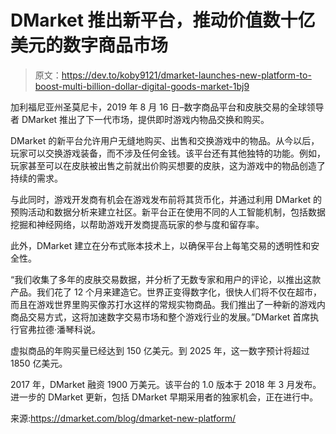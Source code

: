 # DMarket 推出新平台，推动价值数十亿美元的数字商品市场

> 原文：<https://dev.to/koby9121/dmarket-launches-new-platform-to-boost-multi-billion-dollar-digital-goods-market-1bj9>

加利福尼亚州圣莫尼卡，2019 年 8 月 16 日–数字商品平台和皮肤交易的全球领导者 DMarket 推出了下一代市场，提供即时游戏内物品交换和购买。

DMarket 的新平台允许用户无缝地购买、出售和交换游戏中的物品。从今以后，玩家可以交换游戏装备，而不涉及任何金钱。该平台还有其他独特的功能。例如，玩家甚至可以在皮肤被出售之前就出价购买想要的皮肤，这为游戏中的物品创造了持续的需求。

与此同时，游戏开发商有机会在游戏发布前将其货币化，并通过利用 DMarket 的预购活动和数据分析来建立社区。新平台正在使用不同的人工智能机制，包括数据挖掘和神经网络，以帮助游戏开发商提高玩家的参与度和留存率。

此外，DMarket 建立在分布式账本技术上，以确保平台上每笔交易的透明性和安全性。

“我们收集了多年的皮肤交易数据，并分析了无数专家和用户的评论，以推出这款产品。我们花了 12 个月来建造它。世界正变得数字化，很快人们将不仅在超市，而且在游戏世界里购买像苏打水这样的常规实物商品。我们推出了一种新的游戏内商品交易方式，这将加速数字交易市场和整个游戏行业的发展。”DMarket 首席执行官弗拉德·潘琴科说。

虚拟商品的年购买量已经达到 150 亿美元。到 2025 年，这一数字预计将超过 1850 亿美元。

2017 年，DMarket 融资 1900 万美元。该平台的 1.0 版本于 2018 年 3 月发布。进一步的 DMarket 更新，包括 DMarket 早期采用者的独家机会，正在进行中。

来源:https://dmarket.com/blog/dmarket-new-platform/
